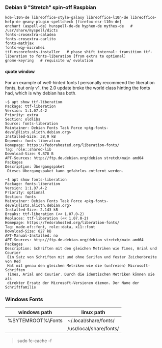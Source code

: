 ### Debian 9 "Stretch" spin-off Raspbian

```
kde-l10n-de libreoffice-style-galaxy libreoffice-l10n-de libreoffice-help-de geany-plugin-spellcheck [firefox-esr-l10n-de]
enchant (aspell-de) hunspell-de-de hyphen-de mythes-de   # /usr/share/myspell/dicts
fonts-crosextra-caladea
fonts-crosextra-carlito
fonts-mathjax
fonts-wqy-microhei
ttf-mscorefonts-installer   # phase shift internal: transition ttf-liberation to fonts-liberation [from extra to optional]
gnome-keyring   # requisite w/ evolution
```


#### quote window

>
For an example of well-hinted fonts I personally 
recommend the liberation fonts, but only v1, the 2.0 update broke the world 
class hinting the fonts had, which is why debian has both.
>


```
~$ apt show ttf-liberation 
Package: ttf-liberation
Version: 1:1.07.4-2
Priority: extra
Section: oldlibs
Source: fonts-liberation
Maintainer: Debian Fonts Task Force <pkg-fonts-devel@lists.alioth.debian.org>
Installed-Size: 38,9 kB
Depends: fonts-liberation
Homepage: https://fedorahosted.org/liberation-fonts/
Tag: role::shared-lib
Download-Size: 9.878 B
APT-Sources: http://ftp.de.debian.org/debian stretch/main amd64 Packages
Description: Übergangspaket
 Dieses Übergangspaket kann gefahrlos entfernt werden.
```


```
~$ apt show fonts-liberation
Package: fonts-liberation
Version: 1:1.07.4-2
Priority: optional
Section: fonts
Maintainer: Debian Fonts Task Force <pkg-fonts-devel@lists.alioth.debian.org>
Installed-Size: 2.143 kB
Breaks: ttf-liberation (<< 1.07.0-2)
Replaces: ttf-liberation (<< 1.07.0-2)
Homepage: https://fedorahosted.org/liberation-fonts/
Tag: made-of::font, role::data, x11::font
Download-Size: 827 kB
APT-Manual-Installed: no
APT-Sources: http://ftp.de.debian.org/debian stretch/main amd64 Packages
Description: Schriften mit den gleichen Metriken wie Times, Arial und Courier
 Ein Satz von Schriften mit und ohne Serifen und fester Zeichenbreite von Red
 Hat mit genau den gleichen Metriken wie die (unfreien) Microsoft-Schriften
 Times, Arial und Courier. Durch die identischen Metriken können sie als
 direkter Ersatz der Microsoft-Versionen dienen. Der Name der Schriftfamilie
```


### Windows Fonts

|windows path|linux path  
|---|--  
|%SYTEMROOT%\Fonts|~/.local/share/fonts/  
||/usr/local/share/fonts/  


> sudo fc-cache -f
